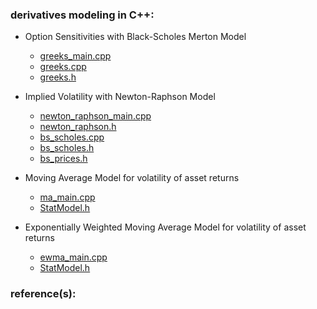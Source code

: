 ### derivatives modeling in C++:


- Option Sensitivities with Black-Scholes Merton Model
     - [greeks_main.cpp](https://github.com/manuelmusngi/derivatives-modeling/blob/main/greeks_main.cpp)
     - [greeks.cpp](https://github.com/manuelmusngi/derivatives-modeling/blob/main/greeks.cpp)
     - [greeks.h](https://github.com/manuelmusngi/derivatives-modeling/blob/main/greeks.h)

- Implied Volatility with Newton-Raphson Model 
     - [newton_raphson_main.cpp](https://github.com/manuelmusngi/derivatives-modeling/blob/main/newton_raphson_main.cpp)
     - [newton_raphson.h](https://github.com/manuelmusngi/derivatives-modeling/blob/main/newton_raphson.h)
     - [bs_scholes.cpp](https://github.com/manuelmusngi/derivatives-modeling/blob/main/black_scholes.cpp)
     - [bs_scholes.h](https://github.com/manuelmusngi/derivatives-modeling/blob/main/black_scholes.h)
     - [bs_prices.h](https://github.com/manuelmusngi/derivatives-modeling/blob/main/bs_prices.h)

- Moving Average Model for volatility of asset returns
     - [ma_main.cpp](https://github.com/manuelmusngi/derivatives-modeling/blob/main/ma_main.cpp) 
     - [StatModel.h](https://github.com/manuelmusngi/derivatives-modeling/blob/main/StatModel.h)
   
- Exponentially Weighted Moving Average Model for volatility of asset returns
     - [ewma_main.cpp](https://github.com/manuelmusngi/derivatives-modeling/blob/main/ewma_main.cpp)
     - [StatModel.h](https://github.com/manuelmusngi/derivatives-modeling/blob/main/StatModel.h)
      
### reference(s):
